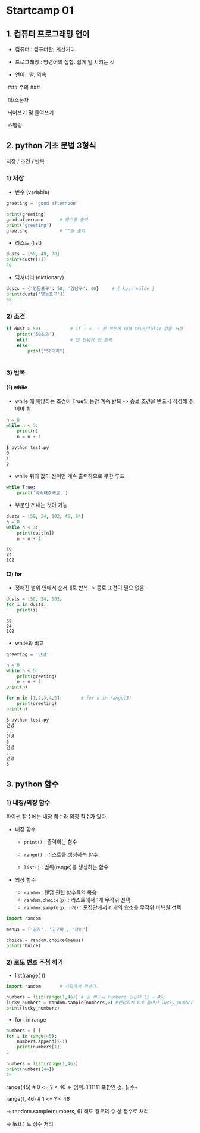 # Startcamp 01

## 1. 컴퓨터 프로그래밍 언어

* 컴퓨터 : 컴퓨터란, 계산기다.

* 프로그래밍  : 명령어의 집합. 쉽게 일 시키는 것

* 언어 : 말, 약속



​	### 주의 ###

​		대/소문자

​		띄어쓰기 및 들여쓰기

​		스펠링

## 2. python 기초 문법 3형식

저장 / 조건 / 반복



### 1) 저장

* 변수 (variable)

```python
greeting = 'good afternoon'

print(greeting)
good afternoon		# 변수를 출력
print("greeting")
greeting			# ""를 출력
```



* 리스트 (list) 

```python
dusts = [58, 40, 70]
print(dusts[1])
40
```



* 딕셔너리 (dictionary)

```python
dusts = {'영등포구': 58, '강남구': 40}		# { key: value }
print(dusts['영등포구'])
58
```



### 2) 조건

```python
if dust > 50:			# if : <- : 전 부분에 대해 true/false 값을 저장
    print('50초과')
    elif 				# 탭 단위가 한 블럭
    else:
        print("50이하")
    
```



### 3) 반복

#### (1) while

* while 에 해당하는 조건이 True일 동안 계속 반복 -> 종료 조건을 반드시 작성해 주어야 함

```python
n = 0
while n < 3:
    print(n)
    n = n + 1
```

```bash
$ python test.py
0
1
2
```



* while 뒤의 값이 참이면 계속 출력하므로 무한 루프

```python
while True:
    print('계속해주세요.')
```



* 부분만 꺼내는 것이 가능

```python
dusts = [59, 24, 102, 45, 64]
n = 0
while n < 3:
    print(dust[n])
    n = n + 1
```

```bash
59
24
102
```



#### (2) for

* 정해진 범위 안에서 순서대로 반복 -> 종료 조건이 필요 없음

```python
dusts = [59, 24, 102]
for i in dusts:
    print(i)
```

```
59
24
102
```



* while과 비교

```python
greeting = '안녕'

n = 0
while n < 5:
    print(greeting)
    n = n + 1
print(n)

for n in [1,2,3,4,5]:		# for n in range(5)
    print(greeting)
print(n)
```

```bash
$ python test.py
안녕
...
안녕
5
안녕
...
안녕
5
```







## 3. python 함수

### 1) 내장/외장 함수

파이썬 함수에는 내장 함수와 외장 함수가 있다. 

* 내장 함수

  * `print()` : 출력하는 함수

  - `range()` : 리스트를 생성하는 함수

  - `list()` :  범위(range)를 생성하는 함수

* 외장 함수

  * `random` : 랜덤 관련 함수들의 묶음
  * `random.choice(p)` : 리스트에서 1개 무작위 선택
  * `random.sample(p, n개)` : 모집단에서 n 개의 요소를 무작위 비복원 선택



```python
import random

menus = ['감자', '고구마', '장어']

choice = random.choice(menus)
print(choice)
```



### 2) 로또 번호 추첨 하기

* list(range( ))

```python
import random		# 서랍에서 꺼낸다.

numbers = list(range(1,46)) # 공 바구니 numbers 만든다 (1 ~ 45)
lucky_numbers = random.sample(numbers,6) #랜덤하게 6개 뽑아서 lucky_numbers 에 저장
print(lucky_numbers) 

```

* for i in range

```python
numbers = [ ]		
for i in range(45):
    numbers.append(i+1)
    print(numbers[1])
2
    
numbers = list(range(1,46))
print(numbers[44])
45
```

range(45)         # 0 <= ? < 46  <- 범위. 1.11111 포함인 것. 실수+

range(1, 46)     # 1 <= ? < 46

-> random.sample(numbers, 6) 해도 경우의 수 상 정수로 처리

-> list( ) 도 정수 처리



